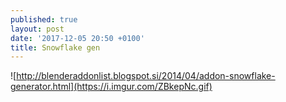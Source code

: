 ```yaml
---
published: true
layout: post
date: '2017-12-05 20:50 +0100'
title: Snowflake gen
---
```

![http://blenderaddonlist.blogspot.si/2014/04/addon-snowflake-generator.html](https://i.imgur.com/ZBkepNc.gif)

